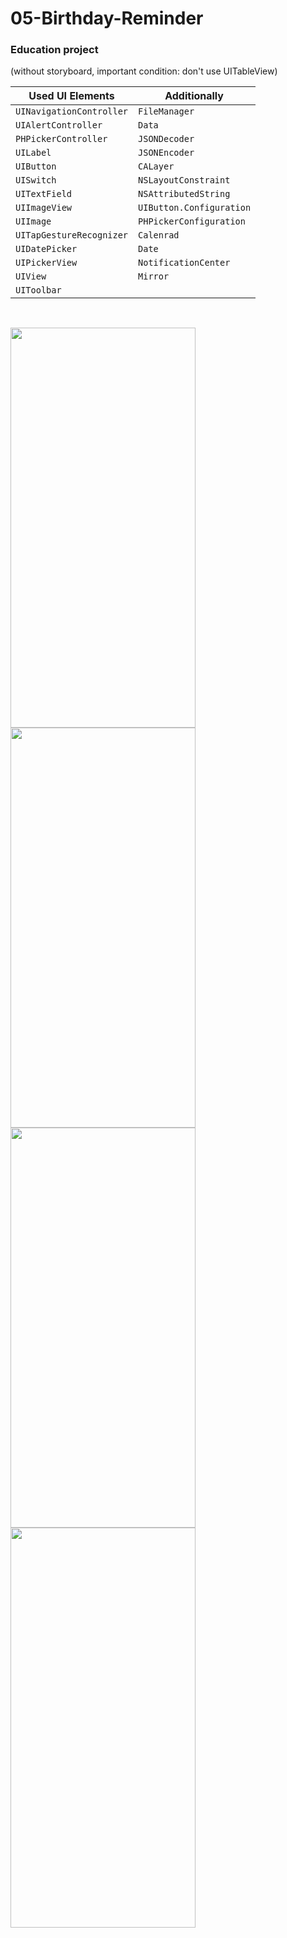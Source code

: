 # 05-Birthday-Reminder


### Education project
(without storyboard, important condition: don't use UITableView)

| Used UI Elements | Additionally |
--- | ---
| `UINavigationController` | `FileManager`
| `UIAlertController` | `Data`
| `PHPickerController` | `JSONDecoder`
| `UILabel` | `JSONEncoder`
| `UIButton` | `CALayer`
| `UISwitch` | `NSLayoutConstraint`
| `UITextField` | `NSAttributedString`
| `UIImageView` | `UIButton.Configuration`
| `UIImage` | `PHPickerConfiguration`
| `UITapGestureRecognizer` | `Calenrad`
| `UIDatePicker` | `Date`
| `UIPickerView` | `NotificationCenter`
| `UIView` | `Mirror`
| `UIToolbar` |
<br>

<img src="https://user-images.githubusercontent.com/80542175/175559289-f6b55e25-d945-4976-8b10-e43308f4d538.gif" height=640 width=296><img src="https://user-images.githubusercontent.com/80542175/175559409-27821b92-9626-4e38-86e4-2583c4069fc1.gif" height=640 width=296><img src="https://user-images.githubusercontent.com/80542175/175559427-76f03b4c-68c7-4e72-a75e-fa72543e281a.gif" height=640 width=296><img src="https://user-images.githubusercontent.com/80542175/175559437-bad3b3ce-c45f-4029-825a-7c5424393d19.gif" height=640 width=296>
